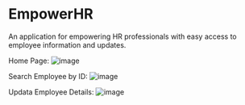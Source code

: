 # EmpowerHR
An application for empowering HR professionals with easy access to employee information and updates.

Home Page:
![image](https://github.com/user-attachments/assets/1a716909-7e17-4735-b0f8-ffdc4afc73bb)

Search Employee by ID:
![image](https://github.com/user-attachments/assets/43cd3c51-19f9-45fd-98e1-f61b1e9fb4e8)

Updata Employee Details:
![image](https://github.com/user-attachments/assets/2a8b9b38-8634-4cad-b20d-443c7fa7dcb3)






